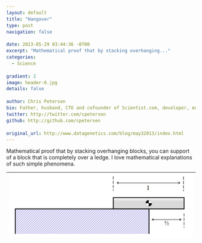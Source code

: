 ```yaml
---
layout: default
title: "Hangover"
type: post
navigation: false

date: 2013-05-29 03:44:36 -0700
excerpt: "Mathematical proof that by stacking overhanging..."
categories:
  - Science

gradient: 2
image: header-0.jpg
details: false

author: Chris Petersen
bio: Father, husband, CTO and cofounder of Scientist.com, developer, entrepreneur and technologist.
twitter: http://twitter.com/cpetersen
github: http://github.com/cpetersen

original_url: http://www.datagenetics.com/blog/may32013/index.html
---
```



Mathematical proof that by stacking overhanging blocks, you can support of a block that is completely over a ledge. I love mathematical explanations of such simple phenomena.

 > 
 > 
 > 
|![](/assets/import/ee68b588464afb1c0fa7bf76698cb11f.png)|
|---|

 
 > 
 > 

